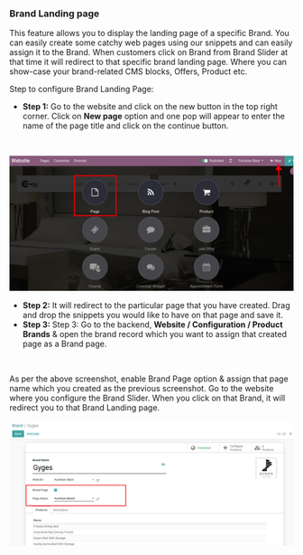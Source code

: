 
### Brand Landing page



This feature allows you to display the landing page of a specific Brand. You can easily create some catchy web pages using our snippets and can easily assign it to the Brand. When customers click on Brand from Brand Slider at that time it will redirect to that specific brand landing page. Where you can show-case your brand-related CMS blocks, Offers, Product etc.


Step to configure Brand Landing Page:


* **Step 1:** Go to the website and click on the new button in the top right corner. Click on **New page** option and one pop will appear to enter the name of the page title and click on the continue button.

 


![](./images/38-1.png)


* **Step 2:** It will redirect to the particular page that you have created. Drag and drop the snippets you would like to have on that page and save it.
* **Step 3:** Step 3: Go to the backend, **Website / Configuration / Product Brands** & open the brand record which you want to assign that created page as a Brand page.

 


As per the above screenshot, enable Brand Page option & assign that page name which you created as the previous screenshot. Go to the website where you configure the Brand Slider. When you click on that Brand, it will redirect you to that Brand Landing page.


![](./images/38-2.png)


